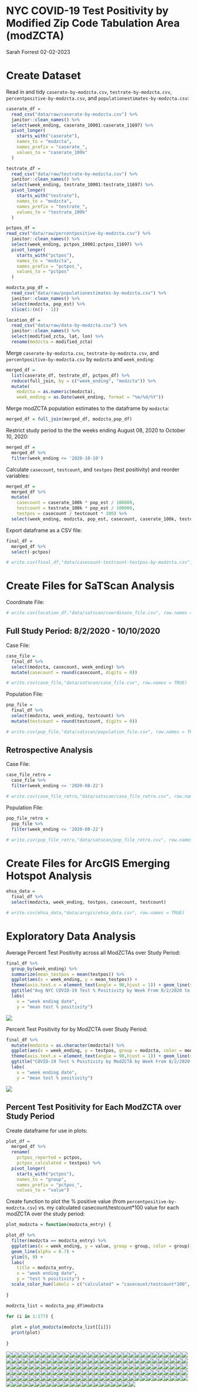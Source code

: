 NYC COVID-19 Test Positivity by Modified Zip Code Tabulation Area
(modZCTA)
================
Sarah Forrest
02-02-2023

# Create Dataset

Read in and tidy `caserate-by-modzcta.csv`, `testrate-by-modzcta.csv`,
`percentpositive-by-modzcta.csv`, and
`populationestimates-by-modzcta.csv`:

``` r
caserate_df = 
  read_csv("data/raw/caserate-by-modzcta.csv") %>%
  janitor::clean_names() %>%
  select(week_ending, caserate_10001:caserate_11697) %>%
  pivot_longer(
    starts_with("caserate"),
    names_to = "modzcta",
    names_prefix = "caserate_", 
    values_to = "caserate_100k"
  )

testrate_df = 
  read_csv("data/raw/testrate-by-modzcta.csv") %>%
  janitor::clean_names() %>%
  select(week_ending, testrate_10001:testrate_11697) %>%
  pivot_longer(
    starts_with("testrate"),
    names_to = "modzcta",
    names_prefix = "testrate_", 
    values_to = "testrate_100k"
  )

pctpos_df =
read_csv("data/raw/percentpositive-by-modzcta.csv") %>%
  janitor::clean_names() %>%
  select(week_ending, pctpos_10001:pctpos_11697) %>%
  pivot_longer(
    starts_with("pctpos"),
    names_to = "modzcta",
    names_prefix = "pctpos_", 
    values_to = "pctpos"
  )

modzcta_pop_df = 
  read_csv("data/raw/populationestimates-by-modzcta.csv") %>% 
  janitor::clean_names() %>%
  select(modzcta, pop_est) %>%
  slice(1:(n() - 1))

location_df = 
  read_csv("data/raw/data-by-modzcta.csv") %>% 
  janitor::clean_names() %>%
  select(modified_zcta, lat, lon) %>%
  rename(modzcta = modified_zcta)
```

Merge `caserate-by-modzcta.csv`, `testrate-by-modzcta.csv`, and
`percentpositive-by-modzcta.csv` by `modzcta` and `week_ending`:

``` r
merged_df = 
  list(caserate_df, testrate_df, pctpos_df) %>% 
  reduce(full_join, by = c("week_ending", "modzcta")) %>% 
  mutate(
    modzcta = as.numeric(modzcta),
    week_ending = as.Date(week_ending, format = "%m/%d/%Y"))
```

Merge modZCTA population estimates to the dataframe by `modzcta`:

``` r
merged_df = full_join(merged_df, modzcta_pop_df)
```

Restrict study period to the the weeks ending August 08, 2020 to October
10, 2020:

``` r
merged_df = 
  merged_df %>%
  filter(week_ending <= '2020-10-10')
```

Calculate `casecount`, `testcount`, and `testpos` (test positivity) and
reorder variables:

``` r
merged_df = 
  merged_df %>% 
  mutate(
    casecount = caserate_100k * pop_est / 100000,
    testcount = testrate_100k * pop_est / 100000,
    testpos = casecount / testcount * 100) %>%
  select(week_ending, modzcta, pop_est, casecount, caserate_100k, testcount, testrate_100k, pctpos, testpos)
```

Export dataframe as a CSV file:

``` r
final_df =
  merged_df %>%
  select(-pctpos)

# write.csv(final_df,"data/casecount-testcount-testpos-by-modzcta.csv", row.names = TRUE)
```

# Create Files for SaTScan Analysis

Coordinate File:

``` r
# write.csv(location_df,"data/satscan/coordinate_file.csv", row.names = TRUE)
```

## Full Study Period: 8/2/2020 - 10/10/2020

Case File:

``` r
case_file = 
  final_df %>% 
  select(modzcta, casecount, week_ending) %>% 
  mutate(casecount = round(casecount, digits = 0))

# write.csv(case_file,"data/satscan/case_file.csv", row.names = TRUE)
```

Population File:

``` r
pop_file = 
  final_df %>% 
  select(modzcta, week_ending, testcount) %>% 
  mutate(testcount = round(testcount, digits = 0))

# write.csv(pop_file,"data/satscan/population_file.csv", row.names = TRUE)
```

## Retrospective Analysis

Case File:

``` r
case_file_retro = 
  case_file %>% 
  filter(week_ending <= '2020-08-22')

# write.csv(case_file_retro,"data/satscan/case_file_retro.csv", row.names = TRUE)
```

Population File:

``` r
pop_file_retro = 
  pop_file %>% 
  filter(week_ending <= '2020-08-22')

# write.csv(pop_file_retro,"data/satscan/pop_file_retro.csv", row.names = TRUE)
```

# Create Files for ArcGIS Emerging Hotspot Analysis

``` r
ehsa_data = 
  final_df %>% 
  select(modzcta, week_ending, testpos, casecount, testcount)

# write.csv(ehsa_data,"data/arcgis/ehsa_data.csv", row.names = TRUE)
```

# Exploratory Data Analysis

Average Percent Test Positivity across all ModZCTAs over Study Period:

``` r
final_df %>% 
  group_by(week_ending) %>%
  summarize(mean_testpos = mean(testpos)) %>%
  ggplot(aes(x = week_ending, y = mean_testpos)) + 
  theme(axis.text.x = element_text(angle = 90,hjust = 1)) + geom_line(show.legend = FALSE) +
  ggtitle("Avg NYC COVID-19 Test % Positivity by Week From 8/2/2020 to 10/10/2020") + 
  labs(
    x = "week ending date",
    y = "mean test % positivity")
```

![](thesis_data_files/figure-gfm/unnamed-chunk-13-1.png)<!-- -->

Percent Test Positivity for by ModZCTA over Study Period:

``` r
final_df %>% 
  mutate(modzcta = as.character(modzcta)) %>% 
  ggplot(aes(x = week_ending, y = testpos, group = modzcta, color = modzcta)) + 
  theme(axis.text.x = element_text(angle = 90,hjust = 1)) + geom_line(show.legend = FALSE) +
  ggtitle("COVID-19 Test % Positivity by ModZCTA by Week From 8/2/2020 to 10/10/2020") + 
  labs(
    x = "week ending date",
    y = "mean test % positivity")
```

![](thesis_data_files/figure-gfm/unnamed-chunk-14-1.png)<!-- -->

## Percent Test Positivity for Each ModZCTA over Study Period

Create dataframe for use in plots:

``` r
plot_df = 
  merged_df %>% 
  rename(
    pctpos_reported = pctpos,
    pctpos_calculated = testpos) %>% 
  pivot_longer(
    starts_with("pctpos"),
    names_to = "group",
    names_prefix = "pctpos_", 
    values_to = "value")
```

Create function to plot the % positive value (from
`percentpositive-by-modzcta.csv`) vs. my calculated
casecount/testcount\*100 value for each modZCTA over the study period:

``` r
plot_modzcta = function(modzcta_entry) {

plot_df %>% 
  filter(modzcta == modzcta_entry) %>% 
  ggplot(aes(x = week_ending, y = value, group = group, color = group)) + 
  geom_line(alpha = 0.7) +
  ylim(0, 9) +
  labs(
    title = modzcta_entry,
    x = "week ending date",
    y = "test % positivity") +
  scale_color_hue(labels = c("calculated" = "casecount/testcount*100", "reported" = "% positive"))
  
}

modzcta_list = modzcta_pop_df$modzcta

for (i in 1:177) {
  
  plot = plot_modzcta(modzcta_list[[i]])
  print(plot)
  
}
```

![](thesis_data_files/figure-gfm/unnamed-chunk-16-1.png)<!-- -->![](thesis_data_files/figure-gfm/unnamed-chunk-16-2.png)<!-- -->![](thesis_data_files/figure-gfm/unnamed-chunk-16-3.png)<!-- -->![](thesis_data_files/figure-gfm/unnamed-chunk-16-4.png)<!-- -->![](thesis_data_files/figure-gfm/unnamed-chunk-16-5.png)<!-- -->![](thesis_data_files/figure-gfm/unnamed-chunk-16-6.png)<!-- -->![](thesis_data_files/figure-gfm/unnamed-chunk-16-7.png)<!-- -->![](thesis_data_files/figure-gfm/unnamed-chunk-16-8.png)<!-- -->![](thesis_data_files/figure-gfm/unnamed-chunk-16-9.png)<!-- -->![](thesis_data_files/figure-gfm/unnamed-chunk-16-10.png)<!-- -->![](thesis_data_files/figure-gfm/unnamed-chunk-16-11.png)<!-- -->![](thesis_data_files/figure-gfm/unnamed-chunk-16-12.png)<!-- -->![](thesis_data_files/figure-gfm/unnamed-chunk-16-13.png)<!-- -->![](thesis_data_files/figure-gfm/unnamed-chunk-16-14.png)<!-- -->![](thesis_data_files/figure-gfm/unnamed-chunk-16-15.png)<!-- -->![](thesis_data_files/figure-gfm/unnamed-chunk-16-16.png)<!-- -->![](thesis_data_files/figure-gfm/unnamed-chunk-16-17.png)<!-- -->![](thesis_data_files/figure-gfm/unnamed-chunk-16-18.png)<!-- -->![](thesis_data_files/figure-gfm/unnamed-chunk-16-19.png)<!-- -->![](thesis_data_files/figure-gfm/unnamed-chunk-16-20.png)<!-- -->![](thesis_data_files/figure-gfm/unnamed-chunk-16-21.png)<!-- -->![](thesis_data_files/figure-gfm/unnamed-chunk-16-22.png)<!-- -->![](thesis_data_files/figure-gfm/unnamed-chunk-16-23.png)<!-- -->![](thesis_data_files/figure-gfm/unnamed-chunk-16-24.png)<!-- -->![](thesis_data_files/figure-gfm/unnamed-chunk-16-25.png)<!-- -->![](thesis_data_files/figure-gfm/unnamed-chunk-16-26.png)<!-- -->![](thesis_data_files/figure-gfm/unnamed-chunk-16-27.png)<!-- -->![](thesis_data_files/figure-gfm/unnamed-chunk-16-28.png)<!-- -->![](thesis_data_files/figure-gfm/unnamed-chunk-16-29.png)<!-- -->![](thesis_data_files/figure-gfm/unnamed-chunk-16-30.png)<!-- -->![](thesis_data_files/figure-gfm/unnamed-chunk-16-31.png)<!-- -->![](thesis_data_files/figure-gfm/unnamed-chunk-16-32.png)<!-- -->![](thesis_data_files/figure-gfm/unnamed-chunk-16-33.png)<!-- -->![](thesis_data_files/figure-gfm/unnamed-chunk-16-34.png)<!-- -->![](thesis_data_files/figure-gfm/unnamed-chunk-16-35.png)<!-- -->![](thesis_data_files/figure-gfm/unnamed-chunk-16-36.png)<!-- -->![](thesis_data_files/figure-gfm/unnamed-chunk-16-37.png)<!-- -->![](thesis_data_files/figure-gfm/unnamed-chunk-16-38.png)<!-- -->![](thesis_data_files/figure-gfm/unnamed-chunk-16-39.png)<!-- -->![](thesis_data_files/figure-gfm/unnamed-chunk-16-40.png)<!-- -->![](thesis_data_files/figure-gfm/unnamed-chunk-16-41.png)<!-- -->![](thesis_data_files/figure-gfm/unnamed-chunk-16-42.png)<!-- -->![](thesis_data_files/figure-gfm/unnamed-chunk-16-43.png)<!-- -->![](thesis_data_files/figure-gfm/unnamed-chunk-16-44.png)<!-- -->![](thesis_data_files/figure-gfm/unnamed-chunk-16-45.png)<!-- -->![](thesis_data_files/figure-gfm/unnamed-chunk-16-46.png)<!-- -->![](thesis_data_files/figure-gfm/unnamed-chunk-16-47.png)<!-- -->![](thesis_data_files/figure-gfm/unnamed-chunk-16-48.png)<!-- -->![](thesis_data_files/figure-gfm/unnamed-chunk-16-49.png)<!-- -->![](thesis_data_files/figure-gfm/unnamed-chunk-16-50.png)<!-- -->![](thesis_data_files/figure-gfm/unnamed-chunk-16-51.png)<!-- -->![](thesis_data_files/figure-gfm/unnamed-chunk-16-52.png)<!-- -->![](thesis_data_files/figure-gfm/unnamed-chunk-16-53.png)<!-- -->![](thesis_data_files/figure-gfm/unnamed-chunk-16-54.png)<!-- -->![](thesis_data_files/figure-gfm/unnamed-chunk-16-55.png)<!-- -->![](thesis_data_files/figure-gfm/unnamed-chunk-16-56.png)<!-- -->![](thesis_data_files/figure-gfm/unnamed-chunk-16-57.png)<!-- -->![](thesis_data_files/figure-gfm/unnamed-chunk-16-58.png)<!-- -->![](thesis_data_files/figure-gfm/unnamed-chunk-16-59.png)<!-- -->![](thesis_data_files/figure-gfm/unnamed-chunk-16-60.png)<!-- -->![](thesis_data_files/figure-gfm/unnamed-chunk-16-61.png)<!-- -->![](thesis_data_files/figure-gfm/unnamed-chunk-16-62.png)<!-- -->![](thesis_data_files/figure-gfm/unnamed-chunk-16-63.png)<!-- -->![](thesis_data_files/figure-gfm/unnamed-chunk-16-64.png)<!-- -->![](thesis_data_files/figure-gfm/unnamed-chunk-16-65.png)<!-- -->![](thesis_data_files/figure-gfm/unnamed-chunk-16-66.png)<!-- -->![](thesis_data_files/figure-gfm/unnamed-chunk-16-67.png)<!-- -->![](thesis_data_files/figure-gfm/unnamed-chunk-16-68.png)<!-- -->![](thesis_data_files/figure-gfm/unnamed-chunk-16-69.png)<!-- -->![](thesis_data_files/figure-gfm/unnamed-chunk-16-70.png)<!-- -->![](thesis_data_files/figure-gfm/unnamed-chunk-16-71.png)<!-- -->![](thesis_data_files/figure-gfm/unnamed-chunk-16-72.png)<!-- -->![](thesis_data_files/figure-gfm/unnamed-chunk-16-73.png)<!-- -->![](thesis_data_files/figure-gfm/unnamed-chunk-16-74.png)<!-- -->![](thesis_data_files/figure-gfm/unnamed-chunk-16-75.png)<!-- -->![](thesis_data_files/figure-gfm/unnamed-chunk-16-76.png)<!-- -->![](thesis_data_files/figure-gfm/unnamed-chunk-16-77.png)<!-- -->![](thesis_data_files/figure-gfm/unnamed-chunk-16-78.png)<!-- -->![](thesis_data_files/figure-gfm/unnamed-chunk-16-79.png)<!-- -->![](thesis_data_files/figure-gfm/unnamed-chunk-16-80.png)<!-- -->![](thesis_data_files/figure-gfm/unnamed-chunk-16-81.png)<!-- -->![](thesis_data_files/figure-gfm/unnamed-chunk-16-82.png)<!-- -->![](thesis_data_files/figure-gfm/unnamed-chunk-16-83.png)<!-- -->![](thesis_data_files/figure-gfm/unnamed-chunk-16-84.png)<!-- -->![](thesis_data_files/figure-gfm/unnamed-chunk-16-85.png)<!-- -->![](thesis_data_files/figure-gfm/unnamed-chunk-16-86.png)<!-- -->![](thesis_data_files/figure-gfm/unnamed-chunk-16-87.png)<!-- -->![](thesis_data_files/figure-gfm/unnamed-chunk-16-88.png)<!-- -->![](thesis_data_files/figure-gfm/unnamed-chunk-16-89.png)<!-- -->![](thesis_data_files/figure-gfm/unnamed-chunk-16-90.png)<!-- -->![](thesis_data_files/figure-gfm/unnamed-chunk-16-91.png)<!-- -->![](thesis_data_files/figure-gfm/unnamed-chunk-16-92.png)<!-- -->![](thesis_data_files/figure-gfm/unnamed-chunk-16-93.png)<!-- -->![](thesis_data_files/figure-gfm/unnamed-chunk-16-94.png)<!-- -->![](thesis_data_files/figure-gfm/unnamed-chunk-16-95.png)<!-- -->![](thesis_data_files/figure-gfm/unnamed-chunk-16-96.png)<!-- -->![](thesis_data_files/figure-gfm/unnamed-chunk-16-97.png)<!-- -->![](thesis_data_files/figure-gfm/unnamed-chunk-16-98.png)<!-- -->![](thesis_data_files/figure-gfm/unnamed-chunk-16-99.png)<!-- -->![](thesis_data_files/figure-gfm/unnamed-chunk-16-100.png)<!-- -->![](thesis_data_files/figure-gfm/unnamed-chunk-16-101.png)<!-- -->![](thesis_data_files/figure-gfm/unnamed-chunk-16-102.png)<!-- -->![](thesis_data_files/figure-gfm/unnamed-chunk-16-103.png)<!-- -->![](thesis_data_files/figure-gfm/unnamed-chunk-16-104.png)<!-- -->![](thesis_data_files/figure-gfm/unnamed-chunk-16-105.png)<!-- -->![](thesis_data_files/figure-gfm/unnamed-chunk-16-106.png)<!-- -->![](thesis_data_files/figure-gfm/unnamed-chunk-16-107.png)<!-- -->![](thesis_data_files/figure-gfm/unnamed-chunk-16-108.png)<!-- -->![](thesis_data_files/figure-gfm/unnamed-chunk-16-109.png)<!-- -->![](thesis_data_files/figure-gfm/unnamed-chunk-16-110.png)<!-- -->![](thesis_data_files/figure-gfm/unnamed-chunk-16-111.png)<!-- -->![](thesis_data_files/figure-gfm/unnamed-chunk-16-112.png)<!-- -->![](thesis_data_files/figure-gfm/unnamed-chunk-16-113.png)<!-- -->![](thesis_data_files/figure-gfm/unnamed-chunk-16-114.png)<!-- -->![](thesis_data_files/figure-gfm/unnamed-chunk-16-115.png)<!-- -->![](thesis_data_files/figure-gfm/unnamed-chunk-16-116.png)<!-- -->![](thesis_data_files/figure-gfm/unnamed-chunk-16-117.png)<!-- -->![](thesis_data_files/figure-gfm/unnamed-chunk-16-118.png)<!-- -->![](thesis_data_files/figure-gfm/unnamed-chunk-16-119.png)<!-- -->![](thesis_data_files/figure-gfm/unnamed-chunk-16-120.png)<!-- -->![](thesis_data_files/figure-gfm/unnamed-chunk-16-121.png)<!-- -->![](thesis_data_files/figure-gfm/unnamed-chunk-16-122.png)<!-- -->![](thesis_data_files/figure-gfm/unnamed-chunk-16-123.png)<!-- -->![](thesis_data_files/figure-gfm/unnamed-chunk-16-124.png)<!-- -->![](thesis_data_files/figure-gfm/unnamed-chunk-16-125.png)<!-- -->![](thesis_data_files/figure-gfm/unnamed-chunk-16-126.png)<!-- -->![](thesis_data_files/figure-gfm/unnamed-chunk-16-127.png)<!-- -->![](thesis_data_files/figure-gfm/unnamed-chunk-16-128.png)<!-- -->![](thesis_data_files/figure-gfm/unnamed-chunk-16-129.png)<!-- -->![](thesis_data_files/figure-gfm/unnamed-chunk-16-130.png)<!-- -->![](thesis_data_files/figure-gfm/unnamed-chunk-16-131.png)<!-- -->![](thesis_data_files/figure-gfm/unnamed-chunk-16-132.png)<!-- -->![](thesis_data_files/figure-gfm/unnamed-chunk-16-133.png)<!-- -->![](thesis_data_files/figure-gfm/unnamed-chunk-16-134.png)<!-- -->![](thesis_data_files/figure-gfm/unnamed-chunk-16-135.png)<!-- -->![](thesis_data_files/figure-gfm/unnamed-chunk-16-136.png)<!-- -->![](thesis_data_files/figure-gfm/unnamed-chunk-16-137.png)<!-- -->![](thesis_data_files/figure-gfm/unnamed-chunk-16-138.png)<!-- -->![](thesis_data_files/figure-gfm/unnamed-chunk-16-139.png)<!-- -->![](thesis_data_files/figure-gfm/unnamed-chunk-16-140.png)<!-- -->![](thesis_data_files/figure-gfm/unnamed-chunk-16-141.png)<!-- -->![](thesis_data_files/figure-gfm/unnamed-chunk-16-142.png)<!-- -->![](thesis_data_files/figure-gfm/unnamed-chunk-16-143.png)<!-- -->![](thesis_data_files/figure-gfm/unnamed-chunk-16-144.png)<!-- -->![](thesis_data_files/figure-gfm/unnamed-chunk-16-145.png)<!-- -->![](thesis_data_files/figure-gfm/unnamed-chunk-16-146.png)<!-- -->![](thesis_data_files/figure-gfm/unnamed-chunk-16-147.png)<!-- -->![](thesis_data_files/figure-gfm/unnamed-chunk-16-148.png)<!-- -->![](thesis_data_files/figure-gfm/unnamed-chunk-16-149.png)<!-- -->![](thesis_data_files/figure-gfm/unnamed-chunk-16-150.png)<!-- -->![](thesis_data_files/figure-gfm/unnamed-chunk-16-151.png)<!-- -->![](thesis_data_files/figure-gfm/unnamed-chunk-16-152.png)<!-- -->![](thesis_data_files/figure-gfm/unnamed-chunk-16-153.png)<!-- -->![](thesis_data_files/figure-gfm/unnamed-chunk-16-154.png)<!-- -->![](thesis_data_files/figure-gfm/unnamed-chunk-16-155.png)<!-- -->![](thesis_data_files/figure-gfm/unnamed-chunk-16-156.png)<!-- -->![](thesis_data_files/figure-gfm/unnamed-chunk-16-157.png)<!-- -->![](thesis_data_files/figure-gfm/unnamed-chunk-16-158.png)<!-- -->![](thesis_data_files/figure-gfm/unnamed-chunk-16-159.png)<!-- -->![](thesis_data_files/figure-gfm/unnamed-chunk-16-160.png)<!-- -->![](thesis_data_files/figure-gfm/unnamed-chunk-16-161.png)<!-- -->![](thesis_data_files/figure-gfm/unnamed-chunk-16-162.png)<!-- -->![](thesis_data_files/figure-gfm/unnamed-chunk-16-163.png)<!-- -->![](thesis_data_files/figure-gfm/unnamed-chunk-16-164.png)<!-- -->![](thesis_data_files/figure-gfm/unnamed-chunk-16-165.png)<!-- -->![](thesis_data_files/figure-gfm/unnamed-chunk-16-166.png)<!-- -->![](thesis_data_files/figure-gfm/unnamed-chunk-16-167.png)<!-- -->![](thesis_data_files/figure-gfm/unnamed-chunk-16-168.png)<!-- -->![](thesis_data_files/figure-gfm/unnamed-chunk-16-169.png)<!-- -->![](thesis_data_files/figure-gfm/unnamed-chunk-16-170.png)<!-- -->![](thesis_data_files/figure-gfm/unnamed-chunk-16-171.png)<!-- -->![](thesis_data_files/figure-gfm/unnamed-chunk-16-172.png)<!-- -->![](thesis_data_files/figure-gfm/unnamed-chunk-16-173.png)<!-- -->![](thesis_data_files/figure-gfm/unnamed-chunk-16-174.png)<!-- -->![](thesis_data_files/figure-gfm/unnamed-chunk-16-175.png)<!-- -->![](thesis_data_files/figure-gfm/unnamed-chunk-16-176.png)<!-- -->![](thesis_data_files/figure-gfm/unnamed-chunk-16-177.png)<!-- -->
